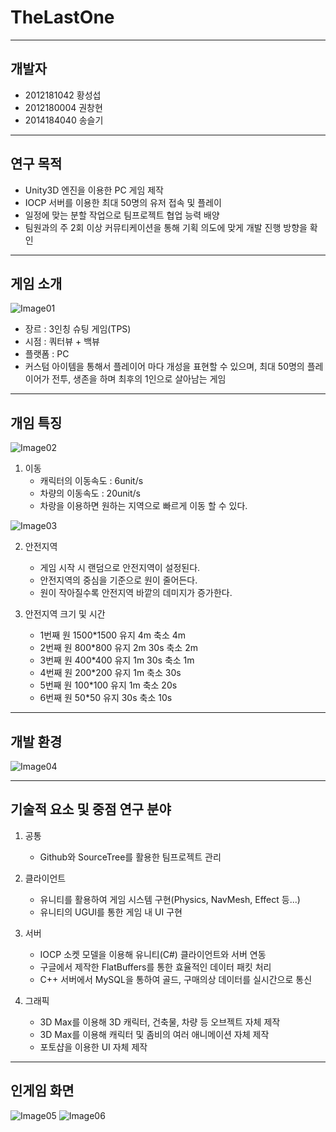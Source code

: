# TheLastOne

----------
개발자
----------
+ 2012181042 황성섭
+ 2012180004 권창현
+ 2014184040 송슬기

---------
연구 목적
---------
+ Unity3D 엔진을 이용한 PC 게임 제작
+ IOCP 서버를 이용한 최대 50명의 유저 접속 및 플레이
+ 일정에 맞는 분할 작업으로 팀프로젝트 협업 능력 배양
+ 팀원과의 주 2회 이상 커뮤티케이션을 통해 기획 의도에 맞게 개발 진행 방향을 확인

---------
게임 소개
---------
![Image01](https://i.imgur.com/2erj7tM.png)
+ 장르 : 3인칭 슈팅 게임(TPS)
+ 시점 : 쿼터뷰 + 백뷰
+ 플랫폼 : PC
+ 커스텀 아이템을 통해서 플레이어 마다 개성을 표현할 수 있으며, 최대 50명의 플레이어가 전투, 생존을 하며 최후의 1인으로 살아남는 게임

---------
개임 특징
---------
![Image02](https://i.imgur.com/zLsZ7rJ.png)
1. 이동
    + 캐릭터의 이동속도 : 6unit/s
    + 차량의 이동속도 : 20unit/s
    + 차랑을 이용하면 원하는 지역으로 빠르게 이동 할 수 있다.
    
![Image03](https://i.imgur.com/JcF4WGR.png)

2. 안전지역
    + 게임 시작 시 랜덤으로 안전지역이 설정된다.
    + 안전지역의 중심을 기준으로 원이 줄어든다.
    + 원이 작아질수록 안전지역 바깥의 데미지가 증가한다.

3. 안전지역 크기 및 시간
    + 1번째 원 1500*1500 유지 4m     축소 4m
    + 2번째 원  800*800  유지 2m 30s 축소 2m
    + 3번째 원  400*400  유지 1m 30s 축소 1m
    + 4번째 원  200*200  유지 1m     축소 30s
    + 5번째 원  100*100  유지 1m    축소 20s
    + 6번째 원   50*50   유지 30s   축소 10s

---------
개발 환경
---------
![Image04](https://i.imgur.com/jG7qnw0.png)

---------
기술적 요소 및 중점 연구 분야
---------
 1. 공통
    + Github와 SourceTree를 활용한 팀프로젝트 관리

 2. 클라이언트
    + 유니티를 활용하여 게임 시스템 구현(Physics, NavMesh, Effect 등...)
    + 유니티의 UGUI를 통한 게임 내 UI 구현

 3. 서버
    + IOCP 소켓 모델을 이용해 유니티(C#) 클라이언트와 서버 연동
    + 구글에서 제작한 FlatBuffers를 통한 효율적인 데이터 패킷 처리
    + C++ 서버에서 MySQL을 통하여 골드, 구매의상 데이터를 실시간으로 통신

 4. 그래픽
    + 3D Max를 이용해 3D 캐릭터, 건축물, 차량 등 오브젝트 자체 제작
    + 3D Max를 이용해 캐릭터 및 좀비의 여러 애니메이션 자체 제작
    + 포토샵을 이용한 UI 자체 제작

---------
인게임 화면
---------
![Image05](https://i.imgur.com/MtpC3hQ.png)
![Image06](https://i.imgur.com/fsuuPMu.png)
